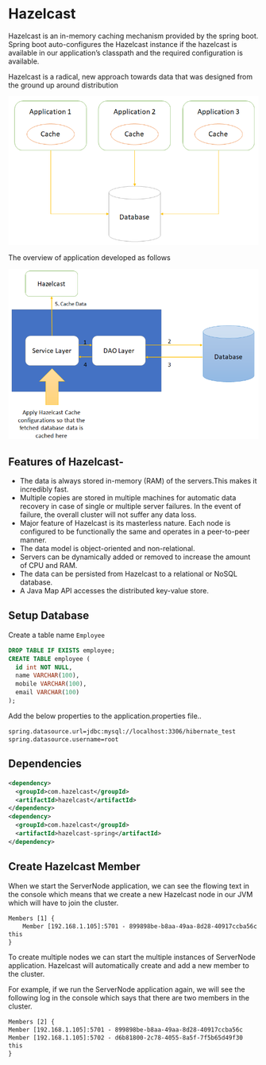 # Hazelcast

Hazelcast is an in-memory caching mechanism provided by the spring boot. Spring boot auto-configures the Hazelcast instance if the hazelcast is available in our application’s classpath and the required configuration is available.

Hazelcast is a radical, new approach towards data that was designed from the ground up around distribution

![Architecture](/img/hazelcast-architecture.png)

The overview of application developed as follows

![Architecture](/img/project-architecture.png)


## Features of Hazelcast-

* The data is always stored in-memory (RAM) of the servers.This makes it incredibly fast.
* Multiple copies are stored in multiple machines for automatic data recovery in case of single or multiple server failures. In the event of failure, the overall cluster will not suffer any data loss.
* Major feature of Hazelcast is its masterless nature. Each node is configured to be functionally the same and operates in a peer-to-peer manner.
* The data model is object-oriented and non-relational.
* Servers can be dynamically added or removed to increase the amount of CPU and RAM.
* The data can be persisted from Hazelcast to a relational or NoSQL database.
* A Java Map API accesses the distributed key-value store.

## Setup Database
Create a table name `Employee`
```sql
DROP TABLE IF EXISTS employee;
CREATE TABLE employee (
  id int NOT NULL,
  name VARCHAR(100),
  mobile VARCHAR(100),
  email VARCHAR(100)
);
```

Add the below properties to the application.properties file..

    spring.datasource.url=jdbc:mysql://localhost:3306/hibernate_test
    spring.datasource.username=root

## Dependencies

```xml
<dependency>
  <groupId>com.hazelcast</groupId>
  <artifactId>hazelcast</artifactId>
</dependency>
<dependency>
  <groupId>com.hazelcast</groupId>
  <artifactId>hazelcast-spring</artifactId>
</dependency>
```

## Create Hazelcast Member

When we start the ServerNode application, we can see the flowing text in the console which means that we create a new Hazelcast node in our JVM which will have to join the cluster.

    Members [1] {
        Member [192.168.1.105]:5701 - 899898be-b8aa-49aa-8d28-40917ccba56c this
    }
To create multiple nodes we can start the multiple instances of ServerNode application. Hazelcast will automatically create and add a new member to the cluster.

For example, if we run the ServerNode application again, we will see the following log in the console which says that there are two members in the cluster.

    Members [2] {
    Member [192.168.1.105]:5701 - 899898be-b8aa-49aa-8d28-40917ccba56c
    Member [192.168.1.105]:5702 - d6b81800-2c78-4055-8a5f-7f5b65d49f30 this
    }